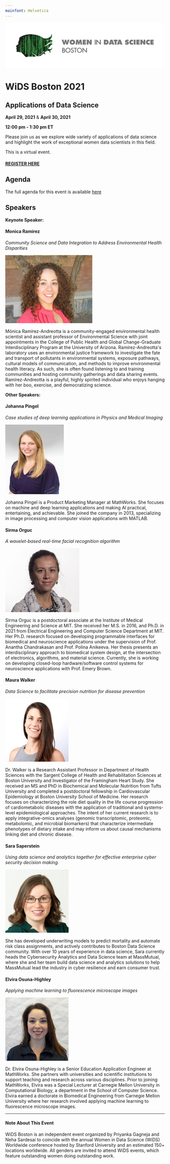 ```yaml
---
mainfont: Helvetica
---
```


[![](images/logo/wids-matrix-1line.png "WiDS Boston")](index.md)

# WiDS Boston 2021

## Applications of Data Science

**April 29, 2021** & **April 30, 2021**

**12:00 pm - 1:30 pm ET**

Please join us as we explore wide variety of applications of data science and highlight the work of exceptional women data scientists in this field.

This is a virtual event.

#### [**REGISTER HERE**](https://www.eventbrite.com/e/wids-boston-2021-tickets-151146851301)

## Agenda

The full agenda for this event is available [here](agenda.md)

## Speakers

**Keynote Speaker:**

#### Monica Ramirez

*Community Science and Data Integration to Address Environmental Health Disparities*

<img src="images/speaker/monica.png" width="275" height="215"/>

Mónica Ramírez-Andreotta is a community-engaged environmental health scientist and assistant professor of Environmental Science with joint appointments in the College of Public Health and Global Change-Graduate Interdisciplinary Program at the University of Arizona. Ramírez-Andreotta's laboratory uses an environmental justice framework to investigate the fate and transport of pollutants in environmental systems, exposure pathways, cultural models of communication, and methods to improve environmental health literacy. As such, she is often found listening to and training communities and hosting community gatherings and data sharing events. Ramírez-Andreotta is a playful, highly spirited individual who enjoys hanging with her boo, exercise, and democratizing science.

**Other Speakers:**

#### Johanna Pingel

*Case studies of deep learning applications in Physics and Medical Imaging*

<img src="images/speaker/johanna.png" width="185" height="220"/>

Johanna Pingel is a Product Marketing Manager at MathWorks. She focuses on machine and deep learning applications and making AI practical, entertaining, and achievable. She joined the company in 2013, specializing in image processing and computer vision applications with MATLAB.

#### Sirma Orguc

*A wavelet-based real-time facial recognition algorithm*

<img src="images/speaker/sirma.png" width="234"/>

Sirma Orguc is a postdoctoral associate at the Institute of Medical Engineering and Science at MIT. She received her M.S. in 2016, and Ph.D. in 2021 from Electrical Engineering and Computer Science Department at MIT. Her Ph.D. research focused on developing programmable interfaces for biomedical and neuroscience applications under the supervision of Prof. Anantha Chandrakasan and Prof. Polina Anikeeva. Her thesis presents an interdisciplinary approach to biomedical system design, at the intersection of electronics, algorithms, and material science. Currently, she is working on developing closed-loop hardware/software control systems for neuroscience applications with Prof. Emery Brown.

#### Maura Walker

*Data Science to facilitate precision nutrition for disease prevention*

<img src="images/speaker/maura.jpg" width="200" height="200"/>

Dr. Walker is a Research Assistant Professor in Department of Health Sciences with the Sargent College of Health and Rehabilitation Sciences at Boston University and Investigator of the Framingham Heart Study. She received an MS and PhD in Biochemical and Molecular Nutrition from Tufts University and completed a postdoctoral fellowship in Cardiovascular Epidemiology at Boston University School of Medicine. Her research focuses on characterizing the role diet quality in the life course progression of cardiometabolic diseases with the application of traditional and systems-level epidemiological approaches. The intent of her current research is to apply integrative-omics analyses (genomic transcriptomic, proteomic, metabolomic, and microbial biomarkers) that characterize intermediate phenotypes of dietary intake and may inform us about causal mechanisms linking diet and chronic disease.

#### Sara Saperstein

*Using data science and analytics together for effective enterprise cyber security decision making.*

<img src="images/speaker/sara.png" width="200" height="200"/>

She has developed underwriting models to predict mortality and automate risk class assignments, and actively contributes to Boston Data Science community. With over 10 years of experience in data science, Sara currently heads the Cybersecurity Analytics and Data Science team at MassMutual, where she and her team build data science and analytics solutions to help MassMutual lead the industry in cyber resilience and earn consumer trust.

#### Elvira Osuna-Highley

*Applying machine learning to fluorescence microscope images*

<img src="images/speaker/elvira.png" width="200" height="200"/>

Dr. Elvira Osuna-Highley is a Senior Education Application Engineer at MathWorks. She partners with universities and scientific institutions to support teaching and research across various disciplines. Prior to joining MathWorks, Elvira was a Special Lecturer at Carnegie Mellon University in Computational Biology, a department in the School of Computer Science. Elvira earned a doctorate in Biomedical Engineering from Carnegie Mellon University where her research involved applying machine learning to fluorescence microscope images.

------------------------------------------------------------------------

#### Note About This Event

WiDS Boston is an independent event organized by Priyanka Gagneja and Neha Sardesai to coincide with the annual Women in Data Science (WiDS) Worldwide conference hosted by Stanford University and an estimated 150+ locations worldwide. All genders are invited to attend WiDS events, which feature outstanding women doing outstanding work.
